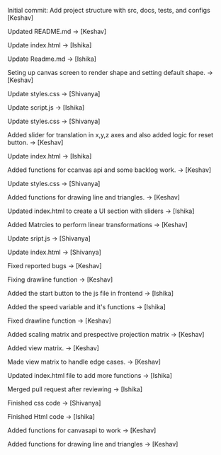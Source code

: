 Initial commit: Add project structure with src, docs, tests, and configs  [Keshav]

Updated README.md -> [Keshav]

Update index.html   -> [Ishika]

Update Readme.md    -> [Ishika]

Seting up canvas screen to render shape and setting default shape. -> [Keshav]

Update styles.css    -> [Shivanya]

Update script.js    -> [Ishika]

Update styles.css    -> [Shivanya]

Added slider for translation in x,y,z axes and also added logic for reset button.  -> [Keshav]

Update index.html   -> [Ishika]

Added functions for ccanvas api and some backlog work.  -> [Keshav]

Update styles.css    -> [Shivanya]

Added functions for drawing line and triangles.  -> [Keshav]

Updated index.html to create a UI section with sliders -> [Ishika]

Added Matrcies to perform linear transformations -> [Keshav]

Update sript.js    -> [Shivanya]

Update index.html   -> [Shivanya]

Fixed reported bugs -> [Keshav]

Fixing drawline function -> [Keshav]

Added the start button to the js file in frontend -> [Ishika]

Added the speed variable and it's functions  -> [Ishika]

Fixed drawline function -> [Keshav]

Added scaling matrix and prespective projection matrix -> [Keshav]

Added view matrix. -> [Keshav]

Made view matrix to handle edge cases. -> [Keshav]

Updated index.html file to add more functions -> [Ishika]

Merged pull request after reviewing -> [Ishika]

Finished css code -> [Shivanya]

Finished Html code -> [Ishika]

Added functions for canvasapi to work -> [Keshav]

Added functions for drawing line and triangles -> [Keshav]


